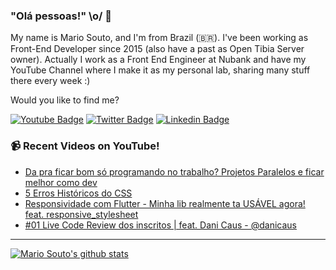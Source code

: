 ### "Olá pessoas!" \o/ 👋

My name is Mario Souto, and I'm from Brazil (🇧🇷). I've been working as Front-End Developer since 2015 (also have a past as Open Tibia Server owner). Actually I work as a Front End Engineer at Nubank and have my YouTube Channel where I make it as my personal lab, sharing many stuff there every week :)

Would you like to find me?

[![Youtube Badge](https://img.shields.io/badge/-Youtube-FF0000?style=flat-square&labelColor=FF0000&logo=youtube&logoColor=white&link=https://youtube.com/c/DevSoutinho)](https://youtube.com/c/DevSoutinho)
[![Twitter Badge](https://img.shields.io/badge/-Twitter-1ca0f1?style=flat-square&labelColor=1ca0f1&logo=twitter&logoColor=white&link=https://twitter.com/omariosouto)](https://twitter.com/omariosouto)
[![Linkedin Badge](https://img.shields.io/badge/-LinkedIn-blue?style=flat-square&logo=Linkedin&logoColor=white&link=https://www.linkedin.com/in/omariosouto)](https://www.linkedin.com/in/omariosouto)

### 📹 Recent Videos on YouTube!

<!-- YOUTUBE:START -->
- [Da pra ficar bom só programando no trabalho? Projetos Paralelos e ficar melhor como dev](https://www.youtube.com/watch?v=SXpHMYdbuYQ)
- [5 Erros Históricos do CSS](https://www.youtube.com/watch?v=HNjkqONzGS0)
- [Responsividade com Flutter - Minha lib realmente ta USÁVEL agora! feat. responsive_stylesheet](https://www.youtube.com/watch?v=KOnPB-cRwwo)
- [#01 Live Code Review dos inscritos | feat. Dani Caus - @danicaus](https://www.youtube.com/watch?v=OKf4UgiTuCM)
<!-- YOUTUBE:END -->

____


[![Mario Souto's github stats](https://github-readme-stats.vercel.app/api?username=omariosouto&theme=dark&show_icons=true&count_private=true)](https://github.com/omariosouto)
